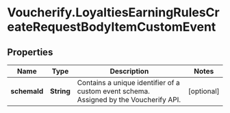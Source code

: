 # Voucherify.LoyaltiesEarningRulesCreateRequestBodyItemCustomEvent

## Properties

Name | Type | Description | Notes
------------ | ------------- | ------------- | -------------
**schemaId** | **String** | Contains a unique identifier of a custom event schema. Assigned by the Voucherify API. | [optional] 


